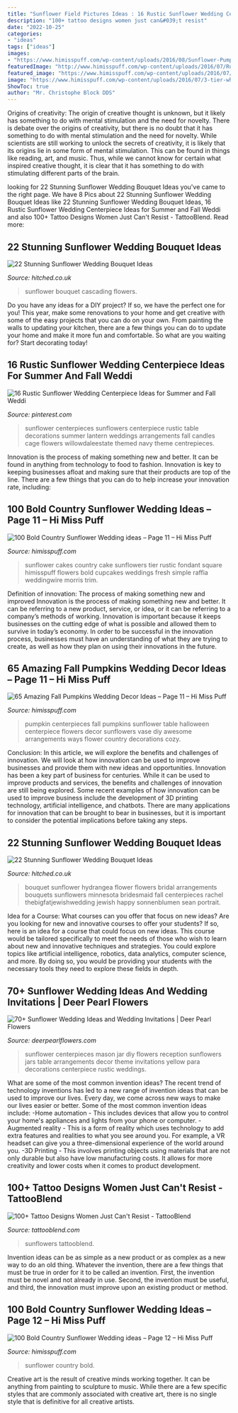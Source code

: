 ```yaml
---
title: "Sunflower Field Pictures Ideas : 16 Rustic Sunflower Wedding Centerpiece Ideas For Summer And Fall Weddi"
description: "100+ tattoo designs women just can&#039;t resist"
date: "2022-10-25"
categories:
- "ideas"
tags: ["ideas"]
images:
- "https://www.himisspuff.com/wp-content/uploads/2016/08/Sunflower-Pumpkin-Wedding-Centerpiece.jpg"
featuredImage: "http://www.himisspuff.com/wp-content/uploads/2016/07/Rustic-camp-wedding-sign.jpg"
featured_image: "https://www.himisspuff.com/wp-content/uploads/2016/07/3-tier-white-fondant-Raffia-trim-and-fresh-Sunflowers-Wedding-Cake-J-Morris-Flowers.jpg"
image: "https://www.himisspuff.com/wp-content/uploads/2016/07/3-tier-white-fondant-Raffia-trim-and-fresh-Sunflowers-Wedding-Cake-J-Morris-Flowers.jpg"
ShowToc: true
author: "Mr. Christophe Block DDS"
---
```



Origins of creativity: The origin of creative thought is unknown, but it likely has something to do with mental stimulation and the need for novelty.
There is debate over the origins of creativity, but there is no doubt that it has something to do with mental stimulation and the need for novelty. While scientists are still working to unlock the secrets of creativity, it is likely that its origins lie in some form of mental stimulation. This can be found in things like reading, art, and music. Thus, while we cannot know for certain what inspired creative thought, it is clear that it has something to do with stimulating different parts of the brain.

	

		
looking for 22 Stunning Sunflower Wedding Bouquet Ideas you've came to the right page. We have 8 Pics about 22 Stunning Sunflower Wedding Bouquet Ideas like 22 Stunning Sunflower Wedding Bouquet Ideas, 16 Rustic Sunflower Wedding Centerpiece Ideas for Summer and Fall Weddi and also 100+ Tattoo Designs Women Just Can&#039;t Resist - TattooBlend. Read more:
		
    
## 22 Stunning Sunflower Wedding Bouquet Ideas

<img loading=lazy src="https://cdn0.hitched.co.uk/articles/images/7/7/9/7/img_67977/cascading.jpg" onerror="this.onerror=null;this.src='https://tse4.mm.bing.net/th?id=OIP.CQ7dVHgmTgO1LTGlYTuIoQHaLk&amp;pid=15.1';" alt="22 Stunning Sunflower Wedding Bouquet Ideas">

_Source: hitched.co.uk_

>sunflower bouquet cascading flowers. 

	

Do you have any ideas for a DIY project? If so, we have the perfect one for you! This year, make some renovations to your home and get creative with some of the easy projects that you can do on your own. From painting the walls to updating your kitchen, there are a few things you can do to update your home and make it more fun and comfortable. So what are you waiting for? Start decorating today!

    
## 16 Rustic Sunflower Wedding Centerpiece Ideas For Summer And Fall Weddi

<img loading=lazy src="https://i.pinimg.com/736x/6b/59/93/6b5993b5de385e7a5acf185b8ee6b3d7.jpg" onerror="this.onerror=null;this.src='https://tse2.mm.bing.net/th?id=OIP.vZP2eRW_OxScnCHsswtuggHaLI&amp;pid=15.1';" alt="16 Rustic Sunflower Wedding Centerpiece Ideas for Summer and Fall Weddi">

_Source: pinterest.com_

>sunflower centerpieces sunflowers centerpiece rustic table decorations summer lantern weddings arrangements fall candles cage flowers willowdaleestate themed navy theme centrepieces. 

	

Innovation is the process of making something new and better. It can be found in anything from technology to food to fashion. Innovation is key to keeping businesses afloat and making sure that their products are top of the line. There are a few things that you can do to help increase your innovation rate, including:

    
## 100 Bold Country Sunflower Wedding Ideas – Page 11 – Hi Miss Puff

<img loading=lazy src="https://www.himisspuff.com/wp-content/uploads/2016/07/3-tier-white-fondant-Raffia-trim-and-fresh-Sunflowers-Wedding-Cake-J-Morris-Flowers.jpg" onerror="this.onerror=null;this.src='https://tse1.mm.bing.net/th?id=OIP.ykgFuROm4MZplzo2hZNGGgHaLG&amp;pid=15.1';" alt="100 Bold Country Sunflower Wedding ideas – Page 11 – Hi Miss Puff">

_Source: himisspuff.com_

>sunflower cakes country cake sunflowers tier rustic fondant square himisspuff flowers bold cupcakes weddings fresh simple raffia weddingwire morris trim. 

	

Definition of innovation: The process of making something new and improved
Innovation is the process of making something new and better. It can be referring to a new product, service, or idea, or it can be referring to a company’s methods of working. Innovation is important because it keeps businesses on the cutting edge of what is possible and allowed them to survive in today’s economy. In order to be successful in the innovation process, businesses must have an understanding of what they are trying to create, as well as how they plan on using their innovations in the future.

    
## 65 Amazing Fall Pumpkins Wedding Decor Ideas – Page 11 – Hi Miss Puff

<img loading=lazy src="https://www.himisspuff.com/wp-content/uploads/2016/08/Sunflower-Pumpkin-Wedding-Centerpiece.jpg" onerror="this.onerror=null;this.src='https://tse4.mm.bing.net/th?id=OIP.P3FIpu6o0klxyHuKNelvJwHaLG&amp;pid=15.1';" alt="65 Amazing Fall Pumpkins Wedding Decor Ideas – Page 11 – Hi Miss Puff">

_Source: himisspuff.com_

>pumpkin centerpieces fall pumpkins sunflower table halloween centerpiece flowers decor sunflowers vase diy awesome arrangements ways flower country decorations cozy. 

	

Conclusion: In this article, we will explore the benefits and challenges of innovation. We will look at how innovation can be used to improve businesses and provide them with new ideas and opportunities.
Innovation has been a key part of business for centuries. While it can be used to improve products and services, the benefits and challenges of innovation are still being explored. Some recent examples of how innovation can be used to improve business include the development of 3D printing technology, artificial intelligence, and chatbots. There are many applications for innovation that can be brought to bear in businesses, but it is important to consider the potential implications before taking any steps.

    
## 22 Stunning Sunflower Wedding Bouquet Ideas

<img loading=lazy src="https://cdn0.hitched.co.uk/articles/images/7/0/0/8/img_68007/hydrangea.jpg" onerror="this.onerror=null;this.src='https://tse2.mm.bing.net/th?id=OIP.QL_x9V9vpGXoaldsp952XAHaLH&amp;pid=15.1';" alt="22 Stunning Sunflower Wedding Bouquet Ideas">

_Source: hitched.co.uk_

>bouquet sunflower hydrangea flower flowers bridal arrangements bouquets sunflowers minnesota bridesmaid fall centerpieces rachel thebigfatjewishwedding jewish happy sonnenblumen sean portrait. 

	

Idea for a Course: What courses can you offer that focus on new ideas?
Are you looking for new and innovative courses to offer your students? If so, here is an idea for a course that could focus on new ideas. This course would be tailored specifically to meet the needs of those who wish to learn about new and innovative techniques and strategies. You could explore topics like artificial intelligence, robotics, data analytics, computer science, and more. By doing so, you would be providing your students with the necessary tools they need to explore these fields in depth.

    
## 70+ Sunflower Wedding Ideas And Wedding Invitations | Deer Pearl Flowers

<img loading=lazy src="http://www.deerpearlflowers.com/wp-content/uploads/2015/05/DIY-Sunflower-in-Mason-Jar-Wedding-Reception-Centerpieces.jpg" onerror="this.onerror=null;this.src='https://tse4.mm.bing.net/th?id=OIP.lNmeCA7s47jeFi992Vl3kwAAAA&amp;pid=15.1';" alt="70+ Sunflower Wedding Ideas and Wedding Invitations | Deer Pearl Flowers">

_Source: deerpearlflowers.com_

>sunflower centerpieces mason jar diy flowers reception sunflowers jars table arrangements decor theme invitations yellow para decorations centerpiece rustic weddings. 

	

What are some of the most common invention ideas?
The recent trend of technology inventions has led to a new range of invention ideas that can be used to improve our lives. Every day, we come across new ways to make our lives easier or better. Some of the most common invention ideas include: 
-Home automation - This includes devices that allow you to control your home's appliances and lights from your phone or computer. 
-Augmented reality - This is a form of reality which uses technology to add extra features and realities to what you see around you. For example, a VR headset can give you a three-dimensional experience of the world around you. 
-3D Printing - This involves printing objects using materials that are not only durable but also have low manufacturing costs. It allows for more creativity and lower costs when it comes to product development.

    
## 100+ Tattoo Designs Women Just Can&#039;t Resist - TattooBlend

<img loading=lazy src="https://tattooblend.com/wp-content/uploads/2017/03/a7.jpg" onerror="this.onerror=null;this.src='https://tse1.mm.bing.net/th?id=OIP.dZgJg-iIkQMWFacihdY45AHaHX&amp;pid=15.1';" alt="100+ Tattoo Designs Women Just Can&#039;t Resist - TattooBlend">

_Source: tattooblend.com_

>sunflowers tattooblend. 

	

Invention ideas can be as simple as a new product or as complex as a new way to do an old thing. Whatever the invention, there are a few things that must be true in order for it to be called an invention. First, the invention must be novel and not already in use. Second, the invention must be useful, and third, the innovation must improve upon an existing product or method.

    
## 100 Bold Country Sunflower Wedding Ideas – Page 12 – Hi Miss Puff

<img loading=lazy src="http://www.himisspuff.com/wp-content/uploads/2016/07/Rustic-camp-wedding-sign.jpg" onerror="this.onerror=null;this.src='https://tse3.mm.bing.net/th?id=OIP.kqbP1cThmg0BvSID8GOaswHaLH&amp;pid=15.1';" alt="100 Bold Country Sunflower Wedding ideas – Page 12 – Hi Miss Puff">

_Source: himisspuff.com_

>sunflower country bold. 

	

Creative art is the result of creative minds working together. It can be anything from painting to sculpture to music. While there are a few specific styles that are commonly associated with creative art, there is no single style that is definitive for all creative artists.

